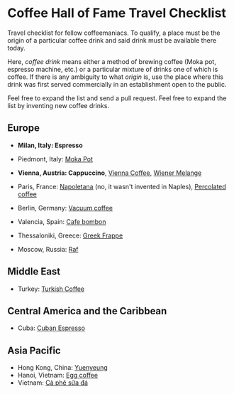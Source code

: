 # Coffee Hall of Fame Travel Checklist

Travel checklist for fellow coffeemaniacs. To qualify, a place must be the origin of a particular coffee drink and said drink must be available there today.

Here, _coffee drink_ means either a method of brewing coffee (Moka pot, espresso machine, etc.) or a particular mixture of drinks one of which is coffee. If there is any ambiguity to what _origin_ is, use the place where this drink was first served commercially in an establishment open to the public.

Feel free to expand the list and send a pull request. Feel free to expand the list by inventing new coffee drinks.

## Europe

* **Milan, Italy: Espresso**
* Piedmont, Italy: [Moka Pot](https://en.wikipedia.org/wiki/Moka_pot)


* **Vienna, Austria: Cappuccino**, [Vienna Coffee](https://en.wikipedia.org/wiki/List_of_coffee_drinks#Vienna_coffee), [Wiener Melange](https://en.wikipedia.org/wiki/Wiener_Melange)


* Paris, France: [Napoletana](https://en.wikipedia.org/wiki/Neapolitan_flip_coffee_pot) (no, it wasn't invented in Naples), [Percolated coffee](https://en.wikipedia.org/wiki/Coffee_percolator)


* Berlin, Germany: [Vacuum coffee](https://en.wikipedia.org/wiki/Vacuum_coffee_maker)
* Valencia, Spain: [Cafe bombon](https://en.wikipedia.org/wiki/Caf%C3%A9_bomb%C3%B3n)
* Thessaloniki, Greece: [Greek Frappe](https://en.wikipedia.org/wiki/Frappé_coffee)


* Moscow, Russia: [Raf](http://sprudge.com/raf-coffee-russia-91027.html)

## Middle East

* Turkey: [Turkish Coffee](https://en.wikipedia.org/wiki/Turkish_coffee)

## Central America and the Caribbean

* Cuba: [Cuban Espresso](https://en.wikipedia.org/wiki/Cuban_espresso)

## Asia Pacific

* Hong Kong, China: [Yuenyeung](https://en.wikipedia.org/wiki/Yuenyeung)
* Hanoi, Vietnam: [Egg coffee](https://en.wikipedia.org/wiki/Egg_coffee)
* Vietnam: [Cà phê sữa đá](https://en.wikipedia.org/w/index.php?title=Cà_phê_sữa_đá)


